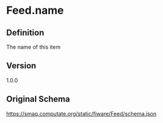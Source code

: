 # Feed.name

## Definition
The name of this item

## Version
1.0.0

## Original Schema
https://smaq.computate.org/static/fiware/Feed/schema.json
